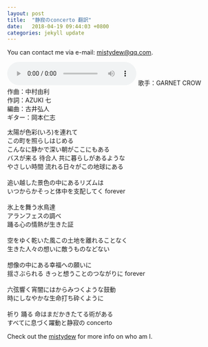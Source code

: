 ```yaml
---
layout: post
title:  "静寂のconcerto 翻訳"
date:   2018-04-19 09:44:03 +0800
categories: jekyll update
---
```

You can contact me via e-mail: [mistydew@qq.com](https://en.mail.qq.com).

<audio controls>
  <source src="/audio/静寂のconcerto.mp3" type="audio/mpeg">
您的浏览器不支持 audio 元素。
</audio>
歌手：GARNET CROW<br>
作曲：中村由利<br>
作詞：AZUKI 七<br>
編曲：古井弘人<br>
ギター：岡本仁志<br>

太陽が色彩(いろ)を連れて
<br>
この町を照らしはじめる
<br>
こんなに静かで深い朝がここにもある
<br>
バスが来る 待合人 共に暮らしがあるような
<br>
やさしい時間 流れる日々がこの地球にある
<br>
<br>
追い越した景色の中にあるリズムは
<br>
いつからかそっと体中を支配してく forever
<br>
<br>
氷上を舞う水鳥達
<br>
アランフェスの調べ
<br>
踊る心の情熱が生きた証
<br>
<br>
空をゆく乾いた風この土地を離れることなく
<br>
生きた人々の想いに敵うものなどない
<br>
<br>
想像の中にある幸福への願いに
<br>
揺さぶられる きっと想うことのつながりに forever
<br>
<br>
六弦響く宵闇にはからみつくような鼓動
<br>
時にしなやかな生命打ち砕くように
<br>
<br>
祈り 踊る 命はまだかきたてる術がある
<br>
すべてに息づく躍動と静寂の concerto

Check out the [mistydew][md] for more info on who am I.

[md]: http://github.com/mistydew
